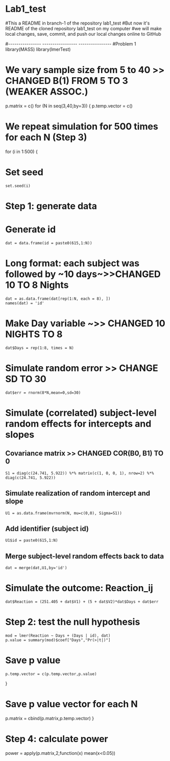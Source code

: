 # Lab1_test

#This a README in branch-1 of the repository lab1_test
#But now it's README of the cloned repository lab1_test on my computer
#we will make local changes, save, commit, and push our local changes online to GitHub

#---------------- ----------------- ----------------
#Problem 1
library(MASS)
library(lmerTest)
# We vary sample size from 5 to 40 >> CHANGED B(1) FROM 5 TO 3 (WEAKER ASSOC.)
p.matrix = c()
for (N in seq(3,40,by=3)) {
  p.temp.vector = c()
# We repeat simulation for 500 times for each N (Step 3)
  for (i in 1:500) {
# Set seed
    set.seed(i)
# Step 1: generate data
# Generate id 
    dat = data.frame(id = paste0(615,1:N))
# Long format: each subject was followed by ~10 days~>>CHANGED 10 TO 8 Nights
    dat = as.data.frame(dat[rep(1:N, each = 8), ])
    names(dat) = 'id'
# Make Day variable ~>> CHANGED 10 NIGHTS TO 8
    dat$Days = rep(1:8, times = N)
# Simulate random error >> CHANGE SD TO 30
    dat$err = rnorm(8*N,mean=0,sd=30)
    
# Simulate (correlated) subject-level random effects for intercepts and slopes
## Covariance matrix >> CHANGED COR(B0, B1) TO 0
    S1 = diag(c(24.741, 5.922)) %*% matrix(c(1, 0, 0, 1), nrow=2) %*% diag(c(24.741, 5.922))
## Simulate realization of random intercept and slope
    U1 = as.data.frame(mvrnorm(N, mu=c(0,0), Sigma=S1))
## Add identifier (subject id)
    U1$id = paste0(615,1:N)
## Merge subject-level random effects back to data
    dat = merge(dat,U1,by='id')
    
# Simulate the outcome: Reaction_ij
    dat$Reaction = (251.405 + dat$V1) + (5 + dat$V2)*dat$Days + dat$err
    
# Step 2: test the null hypothesis
    mod = lmer(Reaction ~ Days + (Days | id), dat)
    p.value = summary(mod)$coef["Days","Pr(>|t|)"]
# Save p value
    p.temp.vector = c(p.temp.vector,p.value)
  }
  # Save p value vector for each N
  p.matrix = cbind(p.matrix,p.temp.vector)
}
# Step 4: calculate power
power = apply(p.matrix,2,function(x) mean(x<0.05))


  
  
